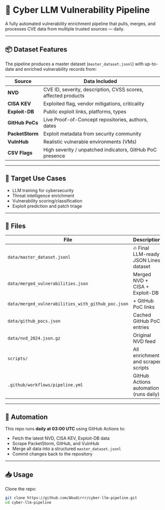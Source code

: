 # 🔐 Cyber LLM Vulnerability Pipeline

A fully automated vulnerability enrichment pipeline that pulls, merges, and processes CVE data from multiple trusted sources — daily.

---

## 📦 Dataset Features

The pipeline produces a master dataset (`master_dataset.jsonl`) with up-to-date and enriched vulnerability records from:

| Source          | Data Included |
|-----------------|----------------|
| **NVD**         | CVE ID, severity, description, CVSS scores, affected products |
| **CISA KEV**    | Exploited flag, vendor mitigations, criticality |
| **Exploit-DB**  | Public exploit links, platforms, types |
| **GitHub PoCs** | Live Proof-of-Concept repositories, authors, dates |
| **PacketStorm** | Exploit metadata from security community |
| **VulnHub**     | Realistic vulnerable environments (VMs) |
| **CSV Flags**   | High severity / unpatched indicators, GitHub PoC presence |

---

## 🧠 Target Use Cases

- LLM training for cybersecurity
- Threat intelligence enrichment
- Vulnerability scoring/classification
- Exploit prediction and patch triage

---

## 📁 Files

| File | Description |
|------|-------------|
| `data/master_dataset.jsonl` | 🔥 Final LLM-ready JSON Lines dataset |
| `data/merged_vulnerabilities.json` | Merged NVD + CISA + Exploit-DB |
| `data/merged_vulnerabilities_with_github_poc.json` | + GitHub PoC links |
| `data/github_pocs.json` | Cached GitHub PoC entries |
| `data/nvd_2024.json.gz` | Original NVD feed |
| `scripts/` | All enrichment and scraper scripts |
| `.github/workflows/pipeline.yml` | GitHub Actions automation (runs daily) |

---

## 🔄 Automation

This repo runs **daily at 03:00 UTC** using GitHub Actions to:
- Fetch the latest NVD, CISA KEV, Exploit-DB data
- Scrape PacketStorm, GitHub, and VulnHub
- Merge all data into a structured `master_dataset.jsonl`
- Commit changes back to the repository

---

## 📥 Usage

Clone the repo:

```bash
git clone https://github.com/Abudirrr/cyber-llm-pipeline.git
cd cyber-llm-pipeline
